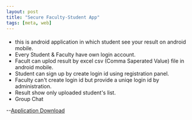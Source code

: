 ```yaml
---
layout: post
title: "Secure Faculty-Student App"
tags: [meta, web]
---
```


####
- this is android application in which student see your result on android mobile.
- Every Student & Faculty have own login account.
- Facult can uplod result by excel csv (Comma Saperated Value) file in android mobile.
- Student can sign up by create login id using registration panel.
- Faculty can't create login id but provide a uniqe login id by administration.
- Result show only uploaded student's list.
- Group Chat

--[Application Download](https://www.dropbox.com/s/phpgnzdm46nnui0/com.share.sharaz.share.apk?dl=0)